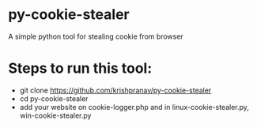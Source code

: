 # py-cookie-stealer
A simple python tool for stealing cookie from browser

# Steps to run this tool:
- git clone https://github.com/krishpranav/py-cookie-stealer
- cd py-cookie-stealer
- add your website on cookie-logger.php and in linux-cookie-stealer.py, win-cookie-stealer.py